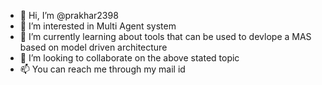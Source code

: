 - 👋 Hi, I’m @prakhar2398
- 👀 I’m interested in Multi Agent system
- 🌱 I’m currently learning about tools that can be used to devlope a MAS based on model driven architecture
- 💞️ I’m looking to collaborate on the above stated topic 
- 📫 You can reach me through my mail id 

<!---
prakhar2398/prakhar2398 is a ✨ special ✨ repository because its `README.md` (this file) appears on your GitHub profile.
You can click the Preview link to take a look at your changes.
--->
